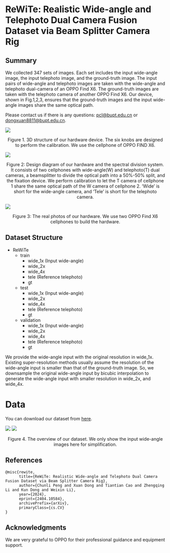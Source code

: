 # ReWiTe: Realistic Wide-angle and Telephoto Dual Camera Fusion Dataset via Beam Splitter Camera Rig
## Summary
We collected 347 sets of images. Each set includes the input wide-angle image, the input telephoto image, and the ground-truth image. The input pairs of wide-angle and telephoto images are taken with the wide-angle and telephoto dual-camera of an OPPO Find X6. The ground-truth images are taken with the telephoto camera of another OPPO Find X6. Our device, shown in Fig.1,2,3, ensures that the ground-truth images and the input wide-angle images share the same optical path. 

Please contact us if there is any questions: pcl@bupt.edu.cn or  dongxuan8811@bupt.edu.cn.

![](./img/device.png)
<div align="center">
Figure 1. 3D structure of our hardware device. The six knobs are designed to perform the calibration. We use the cellphone of OPPO FIND X6.
</div>

![](./img/device2.png)
<div align="center">
Figure 2: Design diagram of our hardware and the spectral
division system. It consists of two cellphones with wide-angle(W) and telephoto(T)
dual cameras, a beamsplitter to divide the optical path into a
50%-50% split, and the fixation device. We perform calibration
to let the T camera of cellphone 1 share the same optical path
of the W camera of cellphone 2. ‘Wide’ is short for the wide-angle camera, and ‘Tele’ is short for the telephoto camera.
</div>

![](./img/device4.jpg)
<div align="center">
Figure 3: The real photos of our hardware. We use two OPPO
Find X6 cellphones to build the hardware.
</div>

## Dataset Structure
- ReWiTe
  - train
    - wide_1x (Input wide-angle)
    - wide_2x
    - wide_4x
    - tele (Reference telephoto)
    - gt
  - test
    - wide_1x (Input wide-angle)
    - wide_2x
    - wide_4x
    - tele (Reference telephoto)
    - gt
  - validation
    - wide_1x (Input wide-angle)
    - wide_2x
    - wide_4x
    - tele (Reference telephoto)
    - gt

We provide the wide-angle input with the original resolution in wide_1x. Existing super-resolution methods usually assume the resolution of the wide-angle input is smaller than that of the ground-truth image. So, we downsample the original wide-angle input by bicubic interpolation to generate the wide-angle input with smaller resolution in wide_2x, and wide_4x.

# Data
You can download our dataset from [here](https://drive.google.com/file/d/1058Y97Sw1uOgftvTF4MmfcqLslYsED3_/view?usp=sharing).

![](./img/dataset_show.png)
![](./img/dataset_show2.png)
<div align="center">
Figure 4. The overview of our dataset. We only show the input wide-angle images here for simplification. 
</div>

## References

```
@misc{rewite,
      title={ReWiTe: Realistic Wide-angle and Telephoto Dual Camera Fusion Dataset via Beam Splitter Camera Rig}, 
      author={Chunli Peng and Xuan Dong and Tiantian Cao and Zhengqing Li and Kun Dong and Weixin Li},
      year={2024},
      eprint={2404.10584},
      archivePrefix={arXiv},
      primaryClass={cs.CV}
}
```

## Acknowledgments
We are very grateful to OPPO for their professional guidance and equipment support.